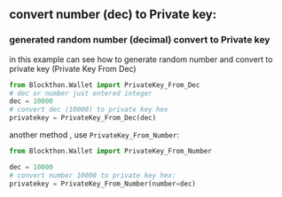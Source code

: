 ## convert number (dec) to Private key:

### generated random number (decimal) convert to Private key 

in this example can see how to generate random number and convert to private key (Private Key From Dec)

```python
from Blockthon.Wallet import PrivateKey_From_Dec
# dec or number just entered integer 
dec = 10000
# convert dec (10000) to private key hex 
privatekey = PrivateKey_From_Dec(dec)
```
another method , use `PrivateKey_From_Number`:
```python
from Blockthon.Wallet import PrivateKey_From_Number

dec = 10000
# convert number 10000 to private key hex:
privatekey = PrivateKey_From_Number(number=dec)
```